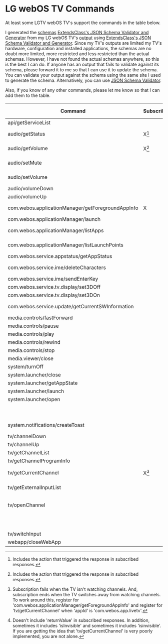 # LG webOS TV Commands

At least some LGTV webOS TV's support the commands in the table below.

I generated the [schemas](../../src/bridge/lib/services/shs-to-lg-webos-tv/tv-manager/schemas/schemas/) [ExtendsClass's JSON Schema Validator and Generator](https://extendsclass.com/json-schema-validator.html) from my LG webOS TV's [output](../../src/bridge/lib/services/shs-to-lg-webos-tv/tv-manager/schemas/examples/) using [ExtendsClass's JSON Schema Validator and Generator](https://extendsclass.com/json-schema-validator.html). Since my TV's outputs are limited my TV's hardware, configuration and installed applications, the schemas are no doubt more limited, more restricted and less restricted than the actual schemas. However, I have not found the actual schemas anywhere, so this is the best I can do. If anyone has an output that fails to validate against its schema, please forward it to me so that I can use it to update the schema. You can validate your output against the schema using the same site I used to generate the schema. Alternatively, you can use [JSON Schema Validator](https://www.jsonschemavalidator.net).

Also, if you know of any other commands, please let me know so that I can add them to the table.

| Command                                           | Subscribable | Payload                   | Response Schema |
|---                                                |---           |---                        |-- |
| api/getServiceList                                |              |                           | [service-list](../../src/bridge/lib/services/shs-to-lg-webos-tv/tv-manager/schemas/schemas/service-list.json) |
| audio/getStatus                                   | X[^1]        |                           | [audio-status](../../src/bridge/lib/services/shs-to-lg-webos-tv/tv-manager/schemas/schemas/audio-status.json) |
| audio/getVolume                                   | X[^1]        |                           | [audio-status](../../src/bridge/lib/services/shs-to-lg-webos-tv/tv-manager/schemas/schemas/audio-status.json) |
| audio/setMute                                     |              | { mute: boolean }         | [success](../../src/bridge/lib/services/shs-to-lg-webos-tv/tv-manager/schemas/schemas/success.json) |
| audio/setVolume                                   |              | { volume: number }        | [success](../../src/bridge/lib/services/shs-to-lg-webos-tv/tv-manager/schemas/schemas/success.json) |
| audio/volumeDown                                  |              |                           | [success](../../src/bridge/lib/services/shs-to-lg-webos-tv/tv-manager/schemas/schemas/success.json) |
| audio/volumeUp                                    |              |                           | [success](../../src/bridge/lib/services/shs-to-lg-webos-tv/tv-manager/schemas/schemas/success.json) |
| com.webos.applicationManager/getForegroundAppInfo | X            |                           | [foreground-app-info](../../src/bridge/lib/services/shs-to-lg-webos-tv/tv-manager//schemas/schemas/foreground-app-info.json) |
| com.webos.applicationManager/launch               |              | { id: string }            | [success](../../src/bridge/lib/services/shs-to-lg-webos-tv/tv-manager/schemas/schemas/success.json) |
| com.webos.applicationManager/listApps             |              |                           | [application-list](../../src/bridge/lib/services/shs-to-lg-webos-tv/tv-manager/schemas/schemas/application-list.json) |
| com.webos.applicationManager/listLaunchPoints     |              |                           | [launch-point-list](../../src/bridge/lib/services/shs-to-lg-webos-tv/tv-manager/schemas/schemas/launch-point-list.json) |
| com.webos.service.appstatus/getAppStatus          |              |                           | ??? |
| com.webos.service.ime/deleteCharacters            |              | { count: integer }        | [success](../../src/bridge/lib/services/shs-to-lg-webos-tv/tv-manager/schemas/schemas/success.json) |
| com.webos.service.ime/sendEnterKey                |              |                           | [success](../../src/bridge/lib/services/shs-to-lg-webos-tv/tv-manager/schemas/schemas/success.json) |
| com.webos.service.tv.display/set3DOff             |              |                           | ??? |
| com.webos.service.tv.display/set3DOn              |              |                           | ??? |
| com.webos.service.update/getCurrentSWInformation  |              |                           | [sw-information](../../src/bridge/lib/services/shs-to-lg-webos-tv/tv-manager/schemas/schemas/sw-information.json) |
| media.controls/fastForward                        |              |                           | [success](../../src/bridge/lib/services/shs-to-lg-webos-tv/tv-manager/schemas/schemas/success.json) |
| media.controls/pause                              |              |                           | [success](../../src/bridge/lib/services/shs-to-lg-webos-tv/tv-manager/schemas/schemas/success.json) |
| media.controls/play                               |              |                           | [success](../../src/bridge/lib/services/shs-to-lg-webos-tv/tv-manager/schemas/schemas/success.json) |
| media.controls/rewind                             |              |                           | [success](../../src/bridge/lib/services/shs-to-lg-webos-tv/tv-manager/schemas/schemas/success.json) |
| media.controls/stop                               |              |                           | [success](../../src/bridge/lib/services/shs-to-lg-webos-tv/tv-manager/schemas/schemas/success.json) |
| media.viewer/close                                |              | ???                       | ??? |
| system/turnOff                                    |              |                           | [success](../../src/bridge/lib/services/shs-to-lg-webos-tv/tv-manager/schemas/schemas/success.json) |
| system.launcher/close                             |              | ???                       | ??? |
| system.launcher/getAppState                       |              | ???                       | ??? |
| system.launcher/launch                            |              | { id: string }            | ??? |
| system.launcher/open                              |              | { id: string }            | [success](../../src/bridge/lib/services/shs-to-lg-webos-tv/tv-manager/schemas/schemas/success.json) |
|                                                   |              |                           | [launcher-open](../../src/bridge/lib/services/shs-to-lg-webos-tv/tv-manager/schemas/schemas/launcher-open.json) |
| system.notifications/createToast                  |              | { message: string }       | [success](../../src/bridge/lib/services/shs-to-lg-webos-tv/tv-manager/schemas/schemas/success.json) |
| tv/channelDown                                    |              |                           | [success](../../src/bridge/lib/services/shs-to-lg-webos-tv/tv-manager/schemas/schemas/success.json) |
| tv/channelUp                                      |              |                           | [success](../../src/bridge/lib/services/shs-to-lg-webos-tv/tv-manager/schemas/schemas/success.json) |
| tv/getChannelList                                 |              |                           | [channel-list](../../src/bridge/lib/services/shs-to-lg-webos-tv/tv-manager/schemas/schemas/channel-list.json) |
| tv/getChannelProgramInfo                          |              | ???                       | ??? |
| tv/getCurrentChannel                              | X[^2]        |                           | [current-channel](../../src/bridge/lib/services/shs-to-lg-webos-tv/tv-manager/schemas/schemas/current-channel.json)[^3] |
| tv/getExternalInputList                           |              |                           | [external-input-list](../../src/bridge/lib/services/shs-to-lg-webos-tv/tv-manager/schemas/schemas/external-input-list.json) |
| tv/openChannel                                    |              | { channelNumber: string } | [success](../../src/bridge/lib/services/shs-to-lg-webos-tv/tv-manager/schemas/schemas/success.json) |
|                                                   |              | { channelId: string }     | |
| tv/switchInput                                    |              | { inputId: string }       | [success](../../src/bridge/lib/services/shs-to-lg-webos-tv/tv-manager/schemas/schemas/success.json) |
| webapp/closeWebApp                                |              | ???                       | ??? |

[^1]: Includes the action that triggered the response in subscribed responses.
[^2]: Subscription fails when the TV isn't watching channels. And, subscription ends when the TV switches away from watching channels. To work around this, register for 'com.webos.applicationManager/getForegroundAppInfo' and register for 'tv/getCurrentChannel' when 'appId' is 'com.webos.app.livetv'.
[^3]: Doesn't include 'returnValue' in subscribed responses. In addition, sometimes it includes 'isInvisible' and sometimes it includes 'isinvisible'. If you are getting the idea that 'tv/getCurrentChannel' is very poorly implemented, you are not alone.
